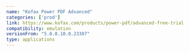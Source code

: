 ```yaml
---
name: "Kofax Power PDF Advanced"
categories: ['prod']
link: https://www.kofax.com/products/power-pdf/advanced-free-trial
compatibility: emulation
versionFrom: "5.0.0.10.0.23307"
type: applications
---
```


